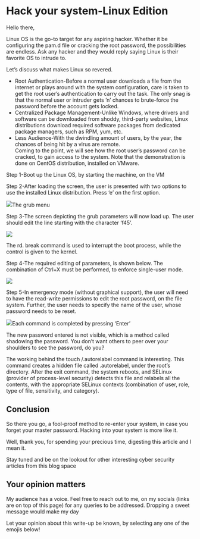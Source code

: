 # Hack your system-Linux Edition

Hello there,

Linux OS is the go-to target for any aspiring hacker. Whether it be configuring the pam.d file or cracking the root password, the possibilities are endless. Ask any hacker and they would reply saying Linux is their favorite OS to intrude to.

Let’s discuss what makes Linux so revered.

* Root Authentication-Before a normal user downloads a file from the internet or plays around with the system configuration, care is taken to get the root user’s authentication to carry out the task. The only snag is that the normal user or intruder gets ’n’ chances to brute-force the password before the account gets locked.
* Centralized Package Management-Unlike Windows, where drivers and software can be downloaded from shoddy, third-party websites, Linux distributions download required software packages from dedicated package managers, such as RPM, yum, etc.
* Less Audience-With the dwindling amount of users, by the year, the chances of being hit by a virus are remote.\
  Coming to the point, we will see how the root user’s password can be cracked, to gain access to the system. Note that the demonstration is done on CentOS distribution, installed on VMware.

Step 1-Boot up the Linux OS, by starting the machine, on the VM

Step 2-After loading the screen, the user is presented with two options to use the installed Linux distribution. Press ‘e’ on the first option.

![](https://cdn-images-1.medium.com/max/1000/1\*sqsPsCLYjDmzoC1z4PYitw.png)The grub menu

Step 3-The screen depicting the grub parameters will now load up. The user should edit the line starting with the character ‘f45’.

![](https://cdn-images-1.medium.com/max/1000/1\*tStgAplg7r\_zpc5fGidnjQ.png)

The rd. break command is used to interrupt the boot process, while the control is given to the kernel.

Step 4-The required editing of parameters, is shown below. The combination of Ctrl+X must be performed, to enforce single-user mode.

![](https://cdn-images-1.medium.com/max/1000/1\*NOgfPqn-0IzzmH8ZvvFWJg.jpeg)

Step 5-In emergency mode (without graphical support), the user will need to have the read-write permissions to edit the root password, on the file system. Further, the user needs to specify the name of the user, whose password needs to be reset.

![](https://cdn-images-1.medium.com/max/1000/1\*kto4Ql\_3H0PSgCHv6a-tJA.png)Each command is completed by pressing ‘Enter’

The new password entered is not visible, which is a method called shadowing the password. You don’t want others to peer over your shoulders to see the password, do you?

The working behind the touch /.autorelabel command is interesting. This command creates a hidden file called .autorelabel, under the root’s directory. After the exit command, the system reboots, and SELinux (provider of process-level security) detects this file and relabels all the contents, with the appropriate SELinux contexts (combination of user, role, type of file, sensitivity, and category).

## Conclusion

So there you go, a fool-proof method to re-enter your system, in case you forget your master password. Hacking into your system is more like it.

Well, thank you, for spending your precious time, digesting this article and I mean it.

Stay tuned and be on the lookout for other interesting cyber security articles from this blog space

## Your opinion matters

My audience has a voice. Feel free to reach out to me, on my socials (links are on top of this page) for any queries to be addressed. Dropping a sweet message would make my day

Let your opinion about this write-up be known, by selecting any one of the emojis below!
